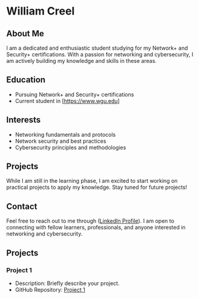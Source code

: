 # William Creel 

## About Me

I am a dedicated and enthusiastic student studying for my Network+ and Security+ certifications. With a passion for networking and cybersecurity, I am actively building my knowledge and skills in these areas.

## Education

- Pursuing Network+ and Security+ certifications
- Current student in [https://www.wgu.edu]

## Interests

- Networking fundamentals and protocols
- Network security and best practices
- Cybersecurity principles and methodologies

## Projects

While I am still in the learning phase, I am excited to start working on practical projects to apply my knowledge. Stay tuned for future projects!

## Contact

Feel free to reach out to me through ([LinkedIn Profile](https://www.linkedin.com/in/william-c-b0515a38)). I am open to connecting with fellow learners, professionals, and anyone interested in networking and cybersecurity.



## Projects

### Project 1

- Description: Briefly describe your project.
- GitHub Repository: [Project 1](https://github.com/your-username/project1)



